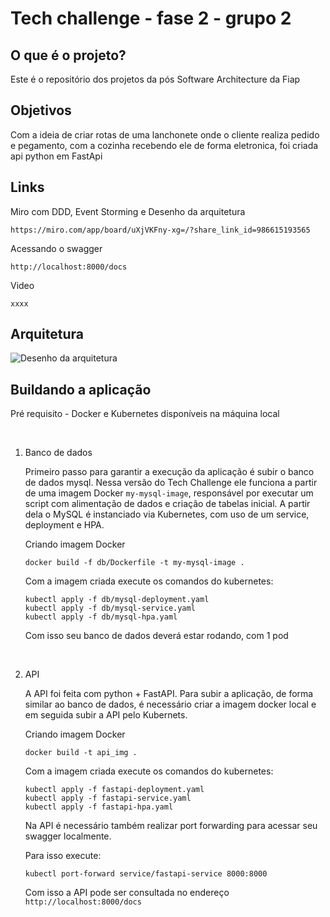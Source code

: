 # Tech challenge - fase 2 - grupo 2

## O que é o projeto?
Este é o repositório dos projetos da pós Software Architecture da Fiap


## Objetivos

Com a ideia de criar rotas de uma lanchonete onde o cliente realiza pedido e pegamento, com a cozinha recebendo ele de forma eletronica, foi criada api python em FastApi


## Links

Miro com DDD, Event Storming e Desenho da arquitetura

```https://miro.com/app/board/uXjVKFny-xg=/?share_link_id=986615193565 ```


Acessando o swagger

``` http://localhost:8000/docs ``` 

Video

``` xxxx ```


## Arquitetura

![Desenho da arquitetura](img/desenho.png?raw=true "Title")


## Buildando a aplicação


Pré requisito - Docker e Kubernetes disponíveis na máquina local

<br>

1. Banco de dados

   
   Primeiro passo para garantir a execução da aplicação é subir o banco de dados mysql.
   Nessa versão do Tech Challenge ele funciona a partir de uma imagem Docker `my-mysql-image`, responsável por executar um script com alimentação de dados e criação de tabelas inicial.
   A partir dela o MySQL é instanciado via Kubernetes, com uso de um service, deployment e HPA.

   Criando imagem Docker
   
   `docker build -f db/Dockerfile -t my-mysql-image . `
   
   
   Com a imagem criada execute os comandos do kubernetes:

   ```
   kubectl apply -f db/mysql-deployment.yaml
   kubectl apply -f db/mysql-service.yaml
   kubectl apply -f db/mysql-hpa.yaml
   ```

   Com isso seu banco de dados deverá estar rodando, com 1 pod

   <br>

2. API

   
   A API foi feita com python + FastAPI. Para subir a aplicação, de forma similar ao banco de dados, é necessário criar a imagem docker local e em seguida subir a API pelo Kubernets.

   Criando imagem Docker
   
   `docker build -t api_img . `

   
   Com a imagem criada execute os comandos do kubernetes:

   
   ```
   kubectl apply -f fastapi-deployment.yaml
   kubectl apply -f fastapi-service.yaml
   kubectl apply -f fastapi-hpa.yaml
   ```
   

   Na API é necessário também realizar port forwarding para acessar seu swagger localmente.
   
   Para isso execute:
   
   `kubectl port-forward service/fastapi-service 8000:8000`

   
   Com isso a API pode ser consultada no endereço `http://localhost:8000/docs`

